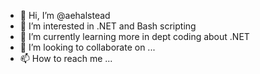 - 👋 Hi, I’m @aehalstead
- 👀 I’m interested in .NET and Bash scripting
- 🌱 I’m currently learning more in dept coding about .NET 
- 💞️ I’m looking to collaborate on ...
- 📫 How to reach me ...

<!---
aehalstead/aehalstead is a ✨ special ✨ repository because its `README.md` (this file) appears on your GitHub profile.
You can click the Preview link to take a look at your changes.
--->
